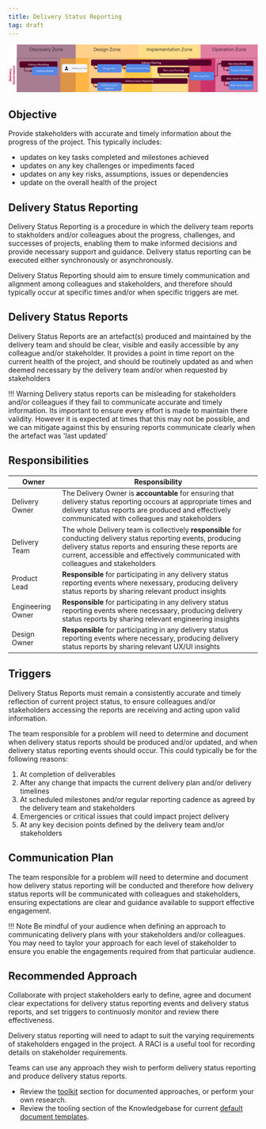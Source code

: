 ```yaml
---
title: Delivery Status Reporting
tag: draft
---
```


![Delivery Status Reporting](../delivery-governance.png)

## Objective
Provide stakeholders with accurate and timely information about the progress of the project. This typically includes:
  - updates on key tasks completed and milestones achieved
  - updates on any key challenges or impediments faced
  - updates on any key risks, assumptions, issues or dependencies
  - update on the overall health of the project

## Delivery Status Reporting 

Delivery Status Reporting is a procedure in which the delivery team reports to stakholders and/or colleagues about the progress, challenges, and successes of projects, enabling them to make informed decisions and provide necessary support and guidance. Delivery status reporting can be executed either synchronously or asynchronously. 

Delivery Status Reporting should aim to ensure timely communication and alignment among colleagues and stakeholders, and therefore should typically occur at specific times and/or when specific triggers are met.


## Delivery Status Reports 

Delivery Status Reports are an artefact(s) produced and maintained by the delivery team and should be clear, visible and easily accessible by any colleague and/or stakeholder. It provides a point in time report on the current health of the project, and should be routinely updated as and when deemed necessary by the delivery team and/or when requested by stakeholders

!!! Warning
    Delivery status reports can be misleading for stakeholders and/or colleagues if they fail to communicate accurate and timely information. Its important to ensure every effort is made to maintain there validity. However it is expected at times that this may not be possible, and we can mitigate against this by ensuring reports communicate clearly when the artefact was 'last updated'



## Responsibilities

| Owner                 | Responsibility |
|---|---|
| Delivery Owner        | The Delivery Owner is **accountable** for ensuring that delivery status reporting occours at appropriate times and delivery status reports are produced and effectively communicated with colleagues and stakeholders |
| Delivery Team         | The whole Delivery team is collectively **responsible** for conducting delivery status reporting events, producing delivery status reports and ensuring these reports are current, accessible and effectively communicated with colleagues and stakeholders |
| Product Lead          | **Responsible** for participating in any delivery status reporting events where nexessary, producing delivery status reports by sharing relevant product insights |
| Engineering Owner     | **Responsible** for participating in any delivery status reporting events where necessaary, producing delivery status reports by sharing relevant engineering insights |
| Design Owner          | **Responsible** for participating in any delivery status reporting events where necessary, producing delivery status reports by sharing relevant UX/UI insights |

## Triggers

Delivery Status Reports must remain a consistently accurate and timely reflection of current project status, to ensure colleagues and/or stakeholders accessing the reports are receiving and acting upon valid information. 

The team responsible for a problem will need to determine and document when delivery status reports should be produced and/or updated, and when delivery status reporting events should occur. This could typically be for the following reasons:

1. At completion of deliverables 
2. After any change that impacts the current delivery plan and/or delivery timelines
3. At scheduled milestones and/or regular reporting cadence as agreed by the delivery team and stakeholders
4. Emergencies or critical issues that could impact project delivery 
5. At any key decision points defined by the delivery team and/or stakeholders


## Communication Plan

The team responsible for a problem will need to determine and document how delivery status reporting will be conducted and therefore how delivery status reports will be communicated with colleagues and stakeholders, ensuring expectations are clear and guidance available to support effective engagement.

!!! Note
    Be mindful of your audience when defining an approach to communicating delivery plans with your stakeholders and/or colleagues. You may need to taylor your approach for each level of stakeholder to ensure you enable the engagements required from that particular audience.

## Recommended Approach

Collaborate with project stakeholders early to define, agree and document clear expectations for delivery status reporting events and delivery status reports, and set triggers to continuosly monitor and review there effectiveness. 

Delivery status reporting will need to adapt to suit the varying requirements of stakeholders engaged in the project. A RACI is a useful tool for recording details on stakeholder requirements.

Teams can use any approach they wish to perform delivery status reporting and produce delivery status reports.

- Review the [toolkit](/Ways-of-Working/Toolkit) section for documented approaches, or perform your own research.
- Review the tooling section of the Knowledgebase for current [default document templates](https://knowledgebase.platformdev.amdigital.co.uk/Tools-and-Providers/AMPFlow-Governance/).
